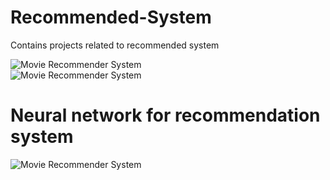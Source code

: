 # Recommended-System
Contains projects related to recommended system 
<br>

![Movie Recommender System](https://cdn-images-1.medium.com/max/1200/1*PsI17WdbeL1OUyhD5H6JMQ.png)
<br>
![Movie Recommender System](http://datameetsmedia.com/wp-content/uploads/2018/05/2ebah6c-1.png)
<br>
# Neural network for recommendation system
![Movie Recommender System](https://cdn.edureka.co/blog/wp-content/uploads/2017/05/Deep-Neural-Network-What-is-Deep-Learning-Edureka.png)
